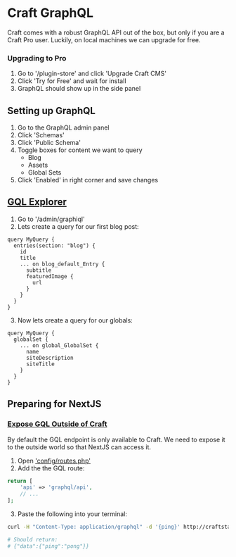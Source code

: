 # Craft GraphQL
Craft comes with a robust GraphQL API out of the box, but only if you are a Craft Pro user. Luckily, on local machines we can upgrade for free.

### Upgrading to Pro
1. Go to '/plugin-store' and click 'Upgrade Craft CMS'
2. Click 'Try for Free' and wait for install
3. GraphQL should show up in the side panel

## Setting up GraphQL
1. Go to the GraphQL admin panel
2. Click 'Schemas'
3. Click 'Public Schema'
4. Toggle boxes for content we want to query
	- Blog
	- Assets
	- Global Sets
5. Click 'Enabled' in right corner and save changes

## [GQL Explorer](https://craftcms.com/docs/4.x/graphql.html#query)
1. Go to '/admin/graphiql'
2. Lets create a query for our first blog post:
```gql
query MyQuery {
  entries(section: "blog") {
    id
    title
    ... on blog_default_Entry {
      subtitle
      featuredImage {
        url
      }
    }
  }
}
```
3. Now lets create a query for our globals:
```gql
query MyQuery {
  globalSet {
    ... on global_GlobalSet {
      name
      siteDescription
      siteTitle
    }
  }
}
```
## Preparing for NextJS

### [Expose GQL Outside of Craft](https://craftcms.com/docs/4.x/graphql.html#mutation)
By default the GQL endpoint is only available to Craft. We need to expose it to the outside world so that NextJS can access it.

1. Open ['config/routes.php'](../cms/config/routes.php)
2. Add the the GQL route:
```php
return [
    'api' => 'graphql/api',
    // ...
];
```
3. Paste the following into your terminal:
```bash
curl -H "Content-Type: application/graphql" -d '{ping}' http://craftstarter.lndo.site/api

# Should return:
# {"data":{"ping":"pong"}}
```
